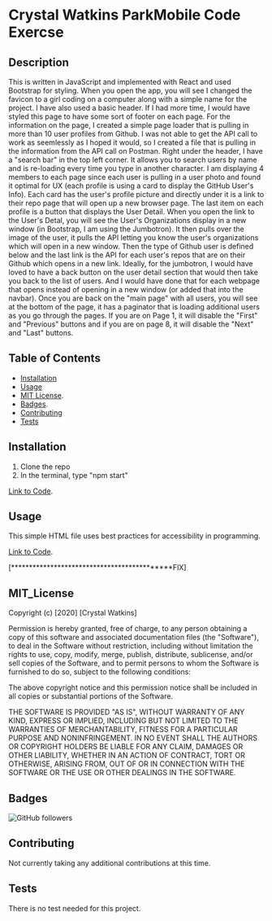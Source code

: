 <!-- # Getting Started with Create React App

This project was bootstrapped with [Create React App](https://github.com/facebook/create-react-app).

## Available Scripts

In the project directory, you can run:

### `npm start`

Runs the app in the development mode.\
Open [http://localhost:3000](http://localhost:3000) to view it in your browser.

The page will reload when you make changes.\
You may also see any lint errors in the console.

### `npm test`

Launches the test runner in the interactive watch mode.\
See the section about [running tests](https://facebook.github.io/create-react-app/docs/running-tests) for more information.

### `npm run build`

Builds the app for production to the `build` folder.\
It correctly bundles React in production mode and optimizes the build for the best performance.

The build is minified and the filenames include the hashes.\
Your app is ready to be deployed!

See the section about [deployment](https://facebook.github.io/create-react-app/docs/deployment) for more information.

### `npm run eject`

**Note: this is a one-way operation. Once you `eject`, you can't go back!**

If you aren't satisfied with the build tool and configuration choices, you can `eject` at any time. This command will remove the single build dependency from your project.

Instead, it will copy all the configuration files and the transitive dependencies (webpack, Babel, ESLint, etc) right into your project so you have full control over them. All of the commands except `eject` will still work, but they will point to the copied scripts so you can tweak them. At this point you're on your own.

You don't have to ever use `eject`. The curated feature set is suitable for small and middle deployments, and you shouldn't feel obligated to use this feature. However we understand that this tool wouldn't be useful if you couldn't customize it when you are ready for it.

## Learn More

You can learn more in the [Create React App documentation](https://facebook.github.io/create-react-app/docs/getting-started).

To learn React, check out the [React documentation](https://reactjs.org/).

### Code Splitting

This section has moved here: [https://facebook.github.io/create-react-app/docs/code-splitting](https://facebook.github.io/create-react-app/docs/code-splitting)

### Analyzing the Bundle Size

This section has moved here: [https://facebook.github.io/create-react-app/docs/analyzing-the-bundle-size](https://facebook.github.io/create-react-app/docs/analyzing-the-bundle-size)

### Making a Progressive Web App

This section has moved here: [https://facebook.github.io/create-react-app/docs/making-a-progressive-web-app](https://facebook.github.io/create-react-app/docs/making-a-progressive-web-app)

### Advanced Configuration

This section has moved here: [https://facebook.github.io/create-react-app/docs/advanced-configuration](https://facebook.github.io/create-react-app/docs/advanced-configuration)

### Deployment

This section has moved here: [https://facebook.github.io/create-react-app/docs/deployment](https://facebook.github.io/create-react-app/docs/deployment)

### `npm run build` fails to minify

This section has moved here: [https://facebook.github.io/create-react-app/docs/troubleshooting#npm-run-build-fails-to-minify](https://facebook.github.io/create-react-app/docs/troubleshooting#npm-run-build-fails-to-minify) -->



# Crystal Watkins ParkMobile Code Exercse

## Description 

This is written in JavaScript and implemented with React and used Bootstrap for styling. 
When you open the app, you will see I changed the favicon to a girl coding on a computer along with a simple name for the project. I have also used a basic header. If I had more time, I would have styled this page to have some sort of footer on each page.
For the information on the page, I created a simple page loader that is pulling in more than 10 user profiles from Github. I was not able to get the API call to work as seemlessly as I hoped it would, so I created a file that is pulling in the 
information from the API call on Postman. Right under the header, I have a "search bar" in the top left corner. It allows you to search users by name and is re-loading every time you type in another character. I am displaying 4 members to each 
page since each user is pulling in a user photo and found it optimal for UX (each profile is using a card to display the GitHub User's Info). Each card has the user's profile picture and directly under it is a link to their repo page that will 
open up a new browser page. The last item on each profile is a button that displays the User Detail. When you open the link to the User's Detal, you will see the User's Organizations display in a new window (in Bootstrap, I am using the Jumbotron). 
It then pulls over the image of the user, it pulls the API letting you know the user's organizations which will open in a new window. Then the type of Github user is defined below and the last link is the API for each user's repos that are on their 
Github which opens in a new link. Ideally, for the jumbotron, I would have loved to have a back button on the user detail section that would then take you back to the list of users. And I would have done that for each webpage that opens instead of 
opening in a new window (or added that into the navbar). Once you are back on the "main page" with all users, you will see at the bottom of the page, it has a paginator that is loading additional users as you go through the pages. If you are on Page 1, 
it will disable the "First" and "Previous" buttons and if you are on page 8, it will disable the "Next" and "Last" buttons. 


## Table of Contents

* [Installation](#installation)
* [Usage](#usage)
* [MIT License](#mit_license).
* [Badges](#badges).
* [Contributing](#Contributing)
* [Tests](#Tests)


## Installation

1. Clone the repo
2. In the terminal, type "npm start"

[Link to Code](https://github.com/CrystalWatkins/park_mobile_).

## Usage 

This simple HTML file uses best practices for accessibility in programming.

[Link to Code](https://github.com/CrystalWatkins/park_mobile_).
 
[********************************************FIX]

## MIT_License

Copyright (c) [2020] [Crystal Watkins]

Permission is hereby granted, free of charge, to any person obtaining a copy
of this software and associated documentation files (the "Software"), to deal
in the Software without restriction, including without limitation the rights
to use, copy, modify, merge, publish, distribute, sublicense, and/or sell
copies of the Software, and to permit persons to whom the Software is
furnished to do so, subject to the following conditions:

The above copyright notice and this permission notice shall be included in all
copies or substantial portions of the Software.

THE SOFTWARE IS PROVIDED "AS IS", WITHOUT WARRANTY OF ANY KIND, EXPRESS OR
IMPLIED, INCLUDING BUT NOT LIMITED TO THE WARRANTIES OF MERCHANTABILITY,
FITNESS FOR A PARTICULAR PURPOSE AND NONINFRINGEMENT. IN NO EVENT SHALL THE
AUTHORS OR COPYRIGHT HOLDERS BE LIABLE FOR ANY CLAIM, DAMAGES OR OTHER
LIABILITY, WHETHER IN AN ACTION OF CONTRACT, TORT OR OTHERWISE, ARISING FROM,
OUT OF OR IN CONNECTION WITH THE SOFTWARE OR THE USE OR OTHER DEALINGS IN THE
SOFTWARE.


## Badges

![GitHub followers](https://img.shields.io/github/followers/CrystalWatkins?style=social)

## Contributing

Not currently taking any additional contributions at this time.

## Tests

There is no test needed for this project. 


